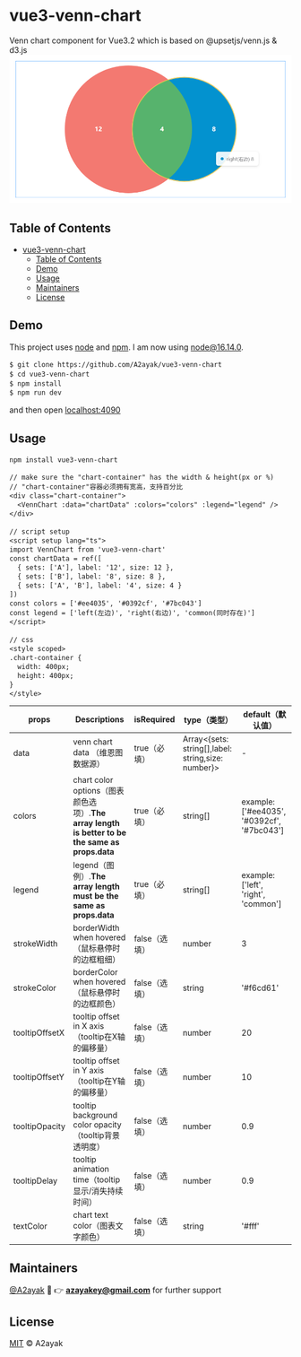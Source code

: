 # vue3-venn-chart

Venn chart component for Vue3.2 which is based on @upsetjs/venn.js & d3.js
![vue3-venn-chart-demo.png](https://github.com/A2ayak/vue3-venn-chart/blob/main/example/assets/venn-chart-demo.png)
## Table of Contents

- [vue3-venn-chart](#vue3-venn-chart)
  - [Table of Contents](#table-of-contents)
  - [Demo](#demo)
  - [Usage](#usage)
  - [Maintainers](#maintainers)
  - [License](#license)

## Demo
This project uses [node](http://nodejs.org) and [npm](https://npmjs.com). I am now using node@16.14.0.
```sh
$ git clone https://github.com/A2ayak/vue3-venn-chart
$ cd vue3-venn-chart
$ npm install
$ npm run dev
```
and then open [localhost:4090](http://localhost:4090/)

## Usage

```sh
npm install vue3-venn-chart
```

```vue
// make sure the "chart-container" has the width & height(px or %)
// "chart-container"容器必须拥有宽高，支持百分比
<div class="chart-container">
  <VennChart :data="chartData" :colors="colors" :legend="legend" />
</div>

// script setup
<script setup lang="ts">
import VennChart from 'vue3-venn-chart'
const chartData = ref([
  { sets: ['A'], label: '12', size: 12 },
  { sets: ['B'], label: '8', size: 8 },
  { sets: ['A', 'B'], label: '4', size: 4 }
])
const colors = ['#ee4035', '#0392cf', '#7bc043']
const legend = ['left(左边)', 'right(右边)', 'common(同时存在)']
</script>

// css
<style scoped>
.chart-container {
  width: 400px;
  height: 400px;
}
</style>
```

| props | Descriptions| isRequired| type（类型） | default（默认值）|
| ----- | ----------- | ------------------- | ---------- |--------------- |
| data | venn chart data （维恩图数据源） | true（必填） | Array<{sets: string[],label: string,size: number}> | -
| colors | chart color options（图表颜色选项）.**The array length is better to be the same as props.data** | true（必填） | string[] | example: ['#ee4035', '#0392cf', '#7bc043']
| legend | legend（图例）.**The array length must be the same as props.data** | true（必填） | string[] | example: ['left', 'right', 'common']
| strokeWidth | borderWidth when hovered（鼠标悬停时的边框粗细） | false（选填） | number | 3
| strokeColor | borderColor when hovered（鼠标悬停时的边框颜色） | false（选填） | string | '#f6cd61'
| tooltipOffsetX | tooltip offset in X axis（tooltip在X轴的偏移量） | false（选填） | number | 20
| tooltipOffsetY | tooltip offset in Y axis（tooltip在Y轴的偏移量） | false（选填） | number | 10
| tooltipOpacity | tooltip background color opacity（tooltip背景透明度） | false（选填） | number | 0.9
| tooltipDelay | tooltip animation time（tooltip显示/消失持续时间） | false（选填） | number | 0.9
| textColor | chart text color（图表文字颜色） | false（选填） | string | '#fff'


## Maintainers

[@A2ayak](https://github.com/A2ayak)  :email: :point_right: **azayakey@gmail.com** for further support


## License

[MIT](LICENSE) © A2ayak